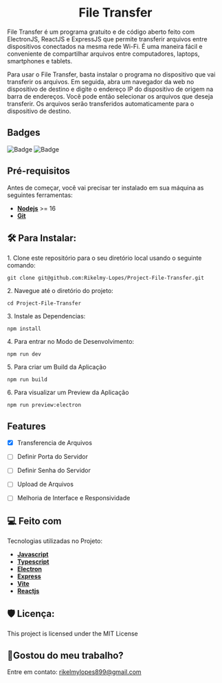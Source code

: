 <h1 align="center" id="title">File Transfer</h1>

<p id="description"> File Transfer é um programa gratuito e de código aberto feito com ElectronJS, ReactJS e ExpressJS que permite transferir arquivos entre dispositivos conectados na mesma rede Wi-Fi. É uma maneira fácil e conveniente de compartilhar arquivos entre computadores, laptops, smartphones e tablets.

Para usar o File Transfer, basta instalar o programa no dispositivo que vai transferir os arquivos. Em seguida, abra um navegador da web no dispositivo de destino e digite o endereço IP do dispositivo de origem na barra de endereços. Você pode então selecionar os arquivos que deseja transferir. Os arquivos serão transferidos automaticamente para o dispositivo de destino. </p>

<h2>Badges</h2>

![Badge](https://img.shields.io/badge/build-alpha-red)
![Badge](https://img.shields.io/github/license/Rikelmy-Lopes/Project-File-Transfer.svg)

<h2> Pré-requisitos </h2>

<p>Antes de começar, você vai precisar ter instalado em sua máquina as seguintes ferramentas: </p>

-   **[Nodejs](https://nodejs.org/en/)** >= 16
-   **[Git](https://git-scm.com)**


<h2>🛠️ Para Instalar:</h2>

<p>1. Clone este repositório para o seu diretório local usando o seguinte comando:</p>

```
git clone git@github.com:Rikelmy-Lopes/Project-File-Transfer.git
```

<p>2. Navegue até o diretório do projeto:</p>

```
cd Project-File-Transfer
```

<p>3. Instale as Dependencias:</p>

```
npm install
```

<p>4. Para entrar no Modo de Desenvolvimento:</p>

```
npm run dev
```

<p>5. Para criar um Build da Aplicação</p>

```
npm run build
```

<p>6. Para visualizar um Preview da Aplicação</p>

```
npm run preview:electron
```

<h2> Features </h2>

- [x] Transferencia de Arquivos
- [ ] Definir Porta do Servidor
- [ ] Definir Senha do Servidor
- [ ] Upload de Arquivos
- [ ] Melhoria de Interface e Responsividade
  
  
<h2>💻 Feito com</h2>

Tecnologias utilizadas no Projeto:

- **[Javascript](https://www.ecma-international.org/publications-and-standards/standards/ecma-262/)**
- **[Typescript](https://www.typescriptlang.org/)**
- **[Electron](https://www.electronjs.org/)**
- **[Express](https://expressjs.com/)**
- **[Vite](https://vitejs.dev/)**
- **[Reactjs](https://react.dev/)**

<h2>🛡️ Licença:</h2>

This project is licensed under the MIT License

<h2>💖Gostou do meu trabalho?</h2>

Entre em contato: rikelmylopes899@gmail.com
